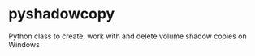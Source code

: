 pyshadowcopy
============

Python class to create, work with and delete volume shadow copies on Windows
